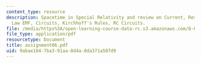 ```yaml
---
content_type: resource
description: Spacetime in Special Relativity and review on Current, Resistance, Ohm's
  Law EMF, Circuits, Kirchhoff's Rules, RC Circuits.
file: /media/https%3A/open-learning-course-data-rc.s3.amazonaws.com/8-022-physics-ii-electricity-and-magnetism-fall-2002/9abae1847ba391aa8d4a8da371a507d9_assignment06.pdf
file_type: application/pdf
resourcetype: Document
title: assignment06.pdf
uid: 9abae184-7ba3-91aa-8d4a-8da371a507d9
---
```

